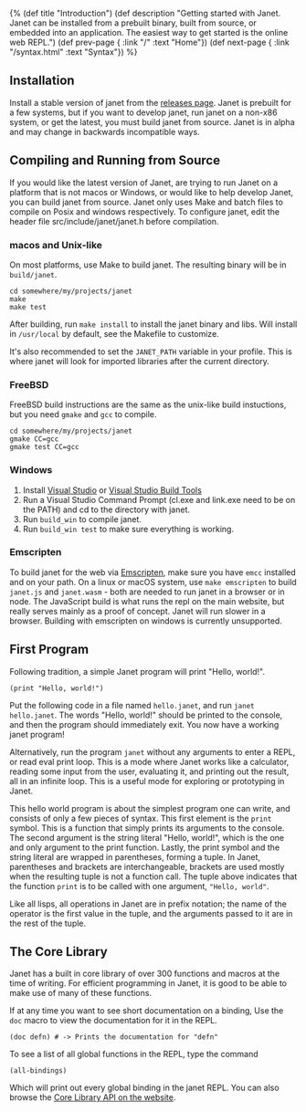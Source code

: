 {%
(def title "Introduction")
(def description "Getting started with Janet. Janet can be installed from a prebuilt binary,
 built from source, or embedded into an application. The
 easiest way to get started is the online web REPL.")
(def prev-page {
 :link "/"
 :text "Home"})
(def next-page {
 :link "/syntax.html"
 :text "Syntax"})
%}

## Installation

Install a stable version of janet from the [releases page](https://github.com/janet-lang/janet/releases).
Janet is prebuilt for a few systems, but if you want to develop janet, run janet on a non-x86 system, or
get the latest, you must build janet from source. Janet is in alpha and may change
in backwards incompatible ways.

## Compiling and Running from Source

If you would like the latest version of Janet, are trying to run Janet on
a platform that is not macos or Windows, or would like to help develop
Janet, you can build janet from source.
Janet only uses Make and batch files to compile on Posix and windows
respectively. To configure janet, edit the header file src/include/janet/janet.h
before compilation.

### macos and Unix-like

On most platforms, use Make to build janet. The resulting binary will be in `build/janet`.

```
cd somewhere/my/projects/janet
make
make test
```

After building, run `make install` to install the janet binary and libs.
Will install in `/usr/local` by default, see the Makefile to customize.

It's also recommended to set the `JANET_PATH` variable in your profile.
This is where janet will look for imported libraries after the current directory.

### FreeBSD

FreeBSD build instructions are the same as the unix-like build instuctions,
but you need `gmake` and `gcc` to compile.

```
cd somewhere/my/projects/janet
gmake CC=gcc
gmake test CC=gcc
```

### Windows

1. Install [Visual Studio](https://visualstudio.microsoft.com/thank-you-downloading-visual-studio/?sku=Community&rel=15#) or [Visual Studio Build Tools](https://visualstudio.microsoft.com/thank-you-downloading-visual-studio/?sku=BuildTools&rel=15#)
2. Run a Visual Studio Command Prompt (cl.exe and link.exe need to be on the PATH) and cd to the directory with janet.
3. Run `build_win` to compile janet.
4. Run `build_win test` to make sure everything is working.

### Emscripten

To build janet for the web via [Emscripten](https://kripken.github.io/emscripten-site/), make sure you
have `emcc` installed and on your path. On a linux or macOS system, use `make emscripten` to build
`janet.js` and `janet.wasm` - both are needed to run janet in a browser or in node.
The JavaScript build is what runs the repl on the main website,
but really serves mainly as a proof of concept. Janet will run slower in a browser.
Building with emscripten on windows is currently unsupported.

## First Program

Following tradition, a simple Janet program will print "Hello, world!".

```janet
(print "Hello, world!")
```

Put the following code in a file named `hello.janet`, and run `janet hello.janet`.
The words "Hello, world!" should be printed to the console, and then the program
should immediately exit. You now have a working janet program!

Alternatively, run the program `janet` without any arguments to enter a REPL,
or read eval print loop. This is a mode where Janet works like a calculator,
reading some input from the user, evaluating it, and printing out the result, all
in an infinite loop. This is a useful mode for exploring or prototyping in Janet.

This hello world program is about the simplest program one can write, and consists of only
a few pieces of syntax. This first element is the `print` symbol. This is a function
that simply prints its arguments to the console. The second argument is the
string literal "Hello, world!", which is the one and only argument to the
print function. Lastly, the print symbol and the string literal are wrapped
in parentheses, forming a tuple. In Janet, parentheses and brackets are interchangeable,
brackets are used mostly when the resulting tuple is not a function call. The tuple
above indicates that the function `print` is to be called with one argument, `"Hello, world"`.

Like all lisps, all operations in Janet are in prefix notation; the name of the
operator is the first value in the tuple, and the arguments passed to it are
in the rest of the tuple.

## The Core Library

Janet has a built in core library of over 300 functions and macros at the time of writing.
For efficient programming in Janet, it is good to be able to make use of many of these
functions.

If at any time you want to see short documentation on
a binding, Use the `doc` macro to view the documentation for it in the REPL.

```janet
(doc defn) # -> Prints the documentation for "defn"
```

To see a list of all global functions in the REPL, type the command

```janet
(all-bindings)
```

Which will print out every global binding in the janet REPL. You can also
browse the [Core Library API on the website](/doc.html).
